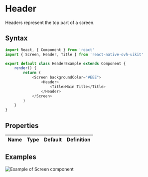 # Header

Headers represent the top part of a screen.

## Syntax

```javascript
import React, { Component } from 'react'
import { Screen, Header, Title } from 'react-native-ovh-uikit'

export default class HeaderExample extends Component {
    render() {
        return (
            <Screen backgroundColor="#EEE">
                <Header>
                    <Title>Main Title</Title>
                </Header>
            </Screen>
        )
    }
}
```

## Properties

| Name | Type | Default | Definition |
| - | - | - | - |

## Examples

![Example of Screen component](https://github.com/cygy/ovh-ui-kit-documentation/tree/react-native/src/assets/components/example.png)